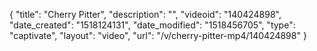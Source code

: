 {
    "title": "Cherry Pitter",
    "description": "",
    "videoid": "140424898",
    "date_created": "1518124131",
    "date_modified": "1518456705",
    "type": "captivate",
    "layout": "video",
    "url": "\/v\/cherry-pitter-mp4\/140424898"
}